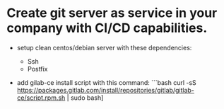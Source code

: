 # Create git server as service in your company with CI/CD capabilities.

*   setup clean centos/debian server with these dependencies:
    *   Ssh
    *   Postfix

* add gilab-ce install script with this command: ```bash
  curl -sS https://packages.gitlab.com/install/repositories/gitlab/gitlab-ce/script.rpm.sh | sudo bash]
```

